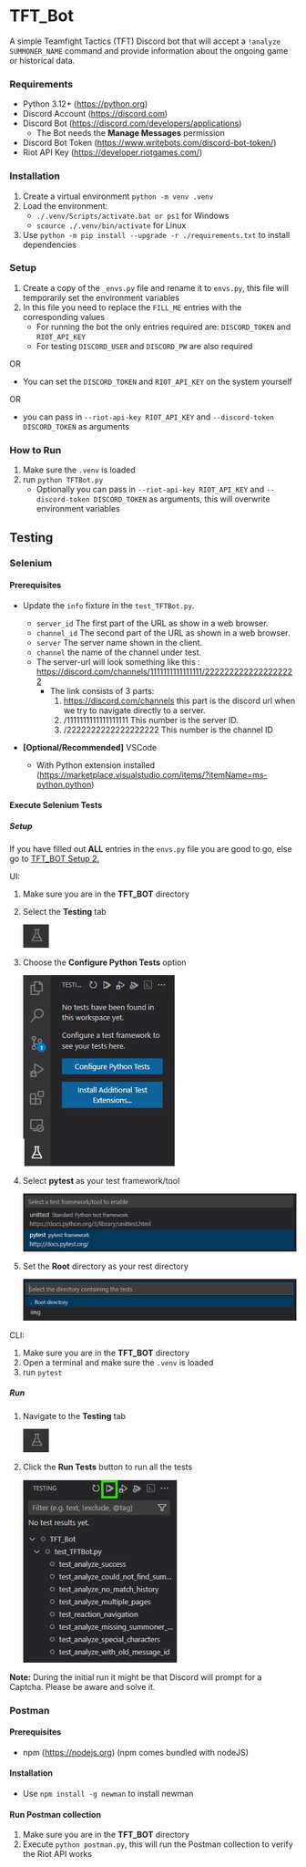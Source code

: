 TFT_Bot
=======

A simple Teamfight Tactics (TFT) Discord bot that will accept a ```!analyze SUMMONER_NAME``` command and provide information about the ongoing game or historical data.

### Requirements

* Python 3.12+ (https://python.org)
* Discord Account (https://discord.com)
* Discord Bot (https://discord.com/developers/applications)
    * The Bot needs the **Manage Messages** permission
* Discord Bot Token (https://www.writebots.com/discord-bot-token/)
* Riot API Key  (https://developer.riotgames.com/)

### Installation

1. Create a virtual environment ```python -m venv .venv```
2. Load the environment:
    * ```./.venv/Scripts/activate.bat or ps1``` for Windows
    * ```scource ./.venv/bin/activate``` for Linux
3. Use ```python -m pip install --upgrade -r ./requirements.txt``` to install dependencies

### Setup

1. Create a copy of the ```_envs.py``` file and rename it to ```envs.py```, this file will temporarily set the environment variables
2. In this file you need to replace the ```FILL_ME``` entries with the corresponding values
    * For running the bot the only entries required are: ```DISCORD_TOKEN``` and ```RIOT_API_KEY```
    * For testing ```DISCORD_USER``` and ```DISCORD_PW``` are also required

OR

* You can set the ```DISCORD_TOKEN``` and ```RIOT_API_KEY``` on the system yourself

OR

* you can pass in ```--riot-api-key RIOT_API_KEY``` and ```--discord-token DISCORD_TOKEN``` as arguments

### How to Run

1. Make sure the ```.venv``` is loaded
2. run ```python TFTBot.py```
    * Optionally you can pass in ```--riot-api-key RIOT_API_KEY``` and ```--discord-token DISCORD_TOKEN``` as arguments, this will overwrite environment variables

Testing
-------

### Selenium

#### **Prerequisites**

* Update the ```info``` fixture in the ```test_TFTBot.py```.
    * ```server_id``` The first part of the URL as show in a web browser.
    * ```channel_id``` The second part of the URL as shown in a web browser.
    * ```server``` The server name shown in the client.
    * ```channel``` the name of the channel under test.
    * The server-url will look something like this : https://discord.com/channels/1111111111111111/2222222222222222222
        * The link consists of 3 parts:
            1) https://discord.com/channels this part is the discord url when we try to navigate directly to a server.
            2) /1111111111111111111 This number is the server ID.
            3) /2222222222222222222 This number is the channel ID


* **[Optional/Recommended]** VSCode
    * With Python extension installed (https://marketplace.visualstudio.com/items/?itemName=ms-python.python)

#### **Execute Selenium Tests**

##### Setup

If you have filled out **ALL** entries in the ```envs.py``` file you are good to go, else go to [TFT_BOT Setup 2.](#setup)

UI:
1. Make sure you are in the **TFT_BOT** directory
2. Select the **Testing** tab 
    
    ![Testing](./img/testing.jpg)

3. Choose the **Configure Python Tests** option

    ![Configure Tests](./img/pytestconfig.jpg)

4. Select **pytest** as your test framework/tool

    ![PyTest](./img/pytest_select.jpg)

5. Set the **Root** directory as your rest directory

    ![Root](./img/pytest_root.jpg)

CLI:

1. Make sure you are in the **TFT_BOT** directory
2. Open a terminal and make sure the ```.venv``` is loaded
3. run ```pytest```

##### Run

1. Navigate to the **Testing** tab

    ![Testing](./img/testing.jpg)

2. Click the **Run Tests** button to run all the tests

    ![Run Tests](./img/run_test.jpg)

**Note:** During the initial run it might be that Discord will prompt for a Captcha. Please be aware and solve it.

### Postman

#### Prerequisites

* npm (https://nodejs.org) (npm comes bundled with nodeJS)

#### Installation

* Use ```npm install -g newman``` to install newman

#### Run Postman collection

1. Make sure you are in the **TFT_BOT** directory
2. Execute ```python postman.py```, this will run the Postman collection to verify the Riot API works